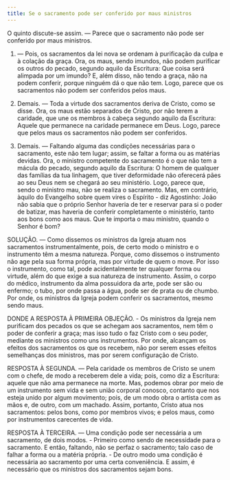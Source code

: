 ```yaml
---
title: Se o sacramento pode ser conferido por maus ministros
---
```


O quinto discute-se assim. — Parece que o sacramento não pode ser conferido por maus ministros.  

1. — Pois, os sacramentos da lei nova se ordenam à purificação da culpa e à colação da graça. Ora, os maus, sendo imundos, não podem purificar os outros do pecado, segundo aquilo da Escritura: Que coisa será alimpada por um imundo? E, além disso, não tendo a graça, não na podem conferir, porque ninguém dá o que não tem. Logo, parece que os sacramentos não podem ser conferidos pelos maus.  

2. Demais. — Toda a virtude dos sacramentos deriva de Cristo, como se disse. Ora, os maus estão separados de Cristo, por não terem a caridade, que une os membros à cabeça segundo aquilo da Escritura: Aquele que permanece na caridade permanece em Deus. Logo, parece que pelos maus os sacramentos não podem ser conferidos.  

3. Demais. — Faltando alguma das condições necessárias para o sacramento, este não tem lugar; assim, se faltar a forma ou as matérias devidas. Ora, o ministro competente do sacramento é o que não tem a mácula do pecado, segundo aquilo da Escritura: O homem de qualquer das famílias da tua linhagem, que tiver deformidade não oferecerá pães ao seu Deus nem se chegará ao seu ministério. Logo, parece que, sendo o ministro mau, não se realiza o sacramento.  Mas, em contrário, àquilo do Evangelho sobre quem vires o Espírito - diz Agostinho: João não sabia que o próprio Senhor haveria de ter e reservar para si o poder de batizar, mas haveria de conferir completamente o ministério, tanto aos bons como aos maus. Que te importa o mau ministro, quando o Senhor é bom?  

SOLUÇÃO. — Como dissemos os ministros da Igreja atuam nos sacramentos instrumentalmente, pois, de certo modo o ministro e o instrumento têm a mesma natureza. Porque, como dissemos o instrumento não age pela sua forma própria, mas por virtude de quem o move. Por isso o instrumento, como tal, pode acidentalmente ter qualquer forma ou virtude, além do que exige a sua natureza de instrumento. Assim, o corpo do médico, instrumento da alma possuidora da arte, pode ser são ou enfermo; o tubo, por onde passa a água, pode ser de prata ou de chumbo. Por onde, os ministros da Igreja podem conferir os sacramentos, mesmo sendo maus.  

DONDE A RESPOSTA À PRIMEIRA OBJEÇÃO. - Os ministros da Igreja nem purificam dos pecados os que se achegam aos sacramentos, nem têm o poder de conferir a graça; mas isso tudo o faz Cristo com o seu poder, mediante os ministros como uns instrumentos. Por onde, alcançam os efeitos dos sacramentos os que os recebem, não por serem esses efeitos semelhanças dos ministros, mas por serem configuração de Cristo.  

RESPOSTA À SEGUNDA. — Pela caridade os membros de Cristo se unem com o chefe, de modo a receberem dele a vida; pois, como diz a Escritura: aquele que não ama permanece na morte. Mas, podemos obrar por meio de um instrumento sem vida e sem união corporal conosco, contanto que nos esteja unido por algum movimento; pois, de um modo obra o artista com as mãos e, de outro, com um machado. Assim, portanto, Cristo atua nos sacramentos: pelos bons, como por membros vivos; e pelos maus, como por instrumentos carecentes de vida.  

RESPOSTA À TERCEIRA. — Uma condição pode ser necessária a um sacramento, de dois modos. - Primeiro como sendo de necessidade para o sacramento. E então, faltando, não se perfaz o sacramento; talo caso de falhar a forma ou a matéria própria. - De outro modo uma condição é necessária ao sacramento por uma certa conveniência. E assim, é necessário que os ministros dos sacramentos sejam bons.